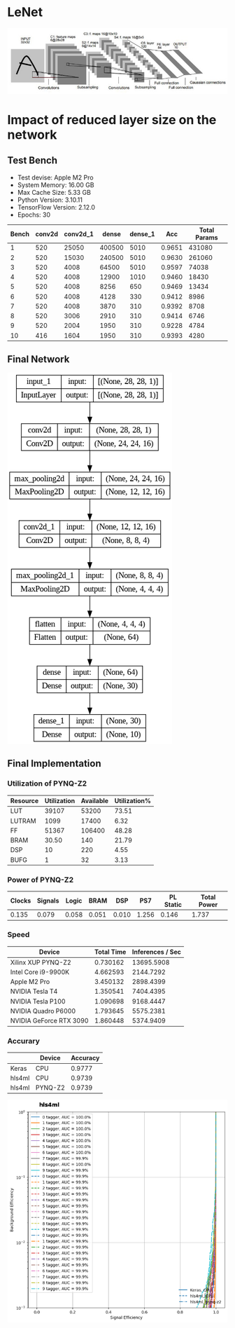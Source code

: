# LeNet

![](Photos/LeNet_5.jpeg)

# Impact of reduced layer size on the network

## Test Bench
- Test devise: Apple M2 Pro
- System Memory: 16.00 GB
- Max Cache Size: 5.33 GB
- Python Version: 3.10.11
- TensorFlow Version: 2.12.0
- Epochs: 30

| Bench| conv2d | conv2d_1 | dense | dense_1 | Acc | Total Params |
|---------|---------|---------|---------|---------|---------|---------|
|1|520|25050|400500|5010|0.9651|431080|
|2|520|15030|240500|5010|0.9630|261060|
|3|520|4008|64500|5010|0.9597|74038|
|4|520|4008|12900|1010|0.9460|18430|
|5|520|4008|8256|650|0.9469|13434|
|6|520|4008|4128|330|0.9412|8986|
|7|520|4008|3870|310|0.9392|8708|
|8|520|3006|2910|310|0.9414|6746|
|9|520|2004|1950|310|0.9228|4784|
|10|416|1604|1950|310|0.9393|4280|

## Final Network

![](Photos/lenet_model.png)

## Final Implementation

### Utilization of PYNQ-Z2

| Resource| Utilization | Available | Utilization% | 
|---------|---------|---------|---------|
|LUT|39107|53200|73.51|
|LUTRAM|1099|17400|6.32|
|FF|51367|106400|48.28|
|BRAM|30.50|140|21.79|
|DSP|10|220|4.55|
|BUFG|1|32|3.13|

### Power of PYNQ-Z2
| Clocks| Signals | Logic | BRAM | DSP | PS7 | PL Static | Total Power 
|---------|---------|---------|---------|---------|---------|---------|---------|
|0.135|0.079|0.058|0.051|0.010|1.256|0.146|1.737|

### Speed 

| Device | Total Time | Inferences / Sec |  
|---------|---------|---------|
|Xilinx XUP PYNQ-Z2 | 0.730162 | 13695.5908|
|Intel Core i9-9900K| 4.662593 | 2144.7292|
|Apple M2 Pro|3.450132|2898.4399|
|NVIDIA Tesla T4|1.350541|7404.4395|
|NVIDIA Tesla P100|1.090698|9168.4447|
|NVIDIA Quadro P6000|1.793645|5575.2381|
|NVIDIA GeForce RTX 3090|1.860448|5374.9409|



### Accurary


|| Device | Accuracy |
|---------|---------|---------|
|Keras|CPU|0.9777|
|hls4ml|CPU|0.9739|
|hls4ml|PYNQ-Z2|0.9739|

![](Photos/output.png)